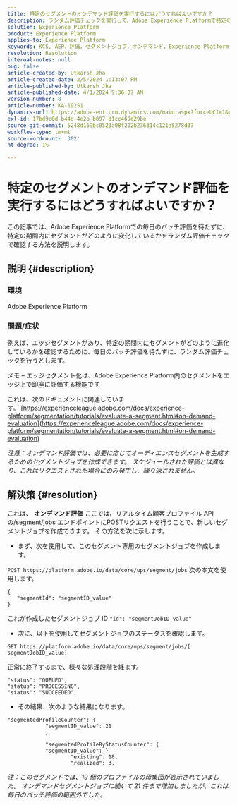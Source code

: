 ```yaml
---
title: 特定のセグメントのオンデマンド評価を実行するにはどうすればよいですか？
description: ランダム評価チェックを実行して、Adobe Experience Platformで特定の期間中にセグメントがどのように変化しているかを確認する方法を説明します。
solution: Experience Platform
product: Experience Platform
applies-to: Experience Platform
keywords: KCS, AEP，評価，セグメントジョブ，オンデマンド，Experience Platform
resolution: Resolution
internal-notes: null
bug: false
article-created-by: Utkarsh Jha
article-created-date: 2/5/2024 1:13:07 PM
article-published-by: Utkarsh Jha
article-published-date: 4/1/2024 9:36:07 AM
version-number: 8
article-number: KA-19251
dynamics-url: https://adobe-ent.crm.dynamics.com/main.aspx?forceUCI=1&pagetype=entityrecord&etn=knowledgearticle&id=4ad2f546-28c4-ee11-9079-6045bd006b25
exl-id: 17bd9c0d-b44d-4e2b-b097-d1cc469d29be
source-git-commit: 5248d169bc0523a08f202b236314c121a5278d37
workflow-type: tm+mt
source-wordcount: '302'
ht-degree: 1%

---
```


# 特定のセグメントのオンデマンド評価を実行するにはどうすればよいですか？


この記事では、Adobe Experience Platformでの毎日のバッチ評価を待たずに、特定の期間内にセグメントがどのように変化しているかをランダム評価チェックで確認する方法を説明します。

## 説明 {#description}


### 環境

Adobe Experience Platform

### 問題/症状

例えば、エッジセグメントがあり、特定の期間内にセグメントがどのように進化しているかを確認するために、毎日のバッチ評価を待たずに、ランダム評価チェックを行うとします。

メモ – エッジセグメント化は、Adobe Experience Platform内のセグメントをエッジ上で即座に評価する機能です

これは、次のドキュメントに関連しています。 [https://experienceleague.adobe.com/docs/experience-platform/segmentation/tutorials/evaluate-a-segment.html#on-demand-evaluation](https://experienceleague.adobe.com/docs/experience-platform/segmentation/tutorials/evaluate-a-segment.html#on-demand-evaluation)

*注意：オンデマンド評価では、必要に応じてオーディエンスセグメントを生成するためのセグメントジョブを作成できます。 スケジュールされた評価とは異なり、これはリクエストされた場合にのみ発生し、繰り返されません。*


## 解決策 {#resolution}


これは、 <b>オンデマンド評価</b> ここでは、リアルタイム顧客プロファイル API の/segment/jobs エンドポイントにPOSTリクエストを行うことで、新しいセグメントジョブを作成できます。 その方法を次に示します。

- まず、次を使用して、このセグメント専用のセグメントジョブを作成します。


`POST https://platform.adobe.io/data/core/ups/segment/jobs` 次の本文を使用します。


```
{
   "segmentId": "segmentID_value"
}
```


これが作成したセグメントジョブ ID `"id": "segmentJobID_value"`

- 次に、以下を使用してセグメントジョブのステータスを確認します。


`GET https://platform.adobe.io/data/core/ups/segment/jobs/[ segmentJobID_value]`

正常に終了するまで、様々な処理段階を経ます。




```
"status": "QUEUED",
"status": "PROCESSING",
"status": "SUCCEEDED",
```




- その結果、次のような結果になります。





```
"segmentedProfileCounter": {
            "segmentID_value": 21
            }

            "segmentedProfileByStatusCounter": {
            "segmentID_value": }
                    "existing": 18,
                    "realized": 3,
```




*注：このセグメントでは、19 個のプロファイルの母集団が表示されていました。 オンデマンドセグメントジョブに続いて 21 件まで増加しましたが、これは毎日のバッチ評価の範囲外でした。*
